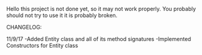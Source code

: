 Hello this project is not done yet, so it may not work properly. 
You probably should not try to use it it is probably broken.


CHANGELOG:

11/9/17
-Added Entity class and all of its method signatures
-Implemented Constructors for Entity class
